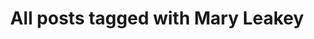 ---
layout: tag
title: "All posts tagged with Mary Leakey"
permalink: /weblog/tags/mary-leakey/
taxonomy: Mary Leakey
---